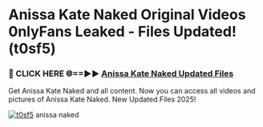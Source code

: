 # Anissa Kate Naked Original Videos 0nlyFans Leaked - Files Updated! (t0sf5)

<h3>🔴 CLICK HERE 🌐==►► <a href="https://tinyurl.com/up5wt9bj" rel="nofollow">Anissa Kate Naked Updated Files</a></h3>

Get Anissa Kate Naked and all content. Now you can access all videos and pictures of Anissa Kate Naked. New Updated Files 2025!

[![t0sf5](https://i.imgur.com/ABiUzMV.gif)](https://tinyurl.com/up5wt9bj)
anissa naked